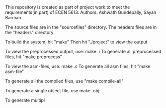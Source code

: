 This repository is created as part of project work to meet the requirements(in part) of ECEN 5613.
Authors: Ashwath Gundepally, Sayan Barman

The source files are in the "sourcefiles" directory. The headers files are in the "headers" directory.

To build the system, hit "make"
Then hit "./project" to view the output

To view the preprocessed output, use: make <filename>.i
To generate all preprocessed files, hit "make preprocess"

To view the asm-files, use: make <filename>.s
To generate all asm files, hit "make asm-file" 

To generate all the compiled files, use "make compile-all"

To generate a single object file, use make <filename>.obj

To generate multipl

